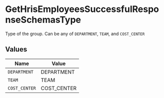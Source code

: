 # GetHrisEmployeesSuccessfulResponseSchemasType

Type of the group. Can be any of `DEPARTMENT`, `TEAM`, and `COST_CENTER`


## Values

| Name          | Value         |
| ------------- | ------------- |
| `DEPARTMENT`  | DEPARTMENT    |
| `TEAM`        | TEAM          |
| `COST_CENTER` | COST_CENTER   |